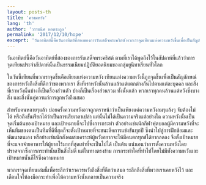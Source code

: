 ```yaml
---
layout: posts-th
title: 'ความหวัง'
lang: 'th'
author: 'วรรธนิศ หอตระกูล'
permalink: '2017/12/10/hope'
exceprt: 'วันอาทิตย์นี้คือวันอาทิตย์ที่สองของการรับเสด็จพระคริสต์ ่พวกเราจุดเทียนแห่งความหวังขึ้นเพื่อเป็นสัญลักษณ์ของการหวังถึงสิ่งที่ดีกว่า'
---
```


วันอาทิตย์นี้คือวันอาทิตย์ที่สองของการรับเสด็จพระคริสต์ ตามที่เราได้พูดถึงไว้ในสัปดาห์ที่แล้วว่าการจุดเทียนประจำสัปดาห์นั้นเป็นธรรมเนียมปฏิบัติยอดนิยมของกลุ่มยูนิทาเรี่ยนทั่วโลก

ในวันนี้เทียนที่พวกเราจุดขึ้นคือเทียนแห่งความหวัง เทียนแห่งความหวังนี้ถูกจุดขึ้นเพื่อเป็นสัญลักษณ์ของการหวังถึงสิ่งที่ดีกว่าของพวกเรา สิ่งที่เราหวังนั้นล้วนแล้วแต่แตกต่างกันไปตามแต่ละบุคคล และสิ่งที่เราหวังนั้นบ้างก็เป็นเรื่องส่วนตัว บ้างก็เป็นเรื่องส่วนรวม ทั้งนั้นแล้ว พวกเราทุกคนล้วนแต่หวังซึ่งบางสิ่ง และสิ่งนั้นคู่ควรแก่การถูกหวังถึงเสมอ

สำหรับคนหลายๆแล้ว บ่อยครั้งความหวังอาจถูกตราหน้าว่าเป็นเพียงแค่ความหวังลมๆแล้งๆ จับต้องไม่ได้ หรือถึงขั้นเรียกได้ว่าเป็นการเสียเวลาเปล่า แต่นั้นไม่ได้เป็นความจริงแต่อย่างใด ความหวังนั้นเป็นจุดเริ่มต้นของเป้าหมาย และเป้าหมายก็จะไปซึ่งการกระทำ ตัวอย่างเช่นนักกีฬาฟุตบอลผู้มีความหวังที่จะเห็นทีมของตนเป็นทีมที่ดีที่สุดก็จะตั้งเป้าหมายที่จะชนะลีคการแข่งขันทุกปี ซึ่งนำไปสู่การฝึกซ้อมและพัฒนาตนเอง หรือย่างเช่นนักสังคมสงเคราะห์ผู้หวังอยากจะให้มีคนตกทุกข์ได้ยากลดลง จึงตั้งเป้าหมายที่จะแจกจ่ายอาหารให้ผู้ยากไร้มากที่สุดเท่าที่จะเป็นไปได้ เป็นต้น แน่นอนว่าการตั้งความหวังโดยปราศจากซึ่งการกระทำนั้นเป็นสิ่งไม่ดี แต่ในทางตรงข้าม การกระทำใดที่ทำไปโดยไม่มีทั้งความหวังและเป้าหมายนั้นก็ไร้ซึ่งความหมาย

พวกเราจุดเทียนเล่มนี้เพื่อระลึกว่าเราควรหวังถึงสิ่งที่ดีกว่าเสมอ ระลึกถึงสิ่งที่พวกเราเคยหวังไว้ และเตือนใจให้ลงมือกระทำเพื่อให้ความหวังนั้นกลายเป็นความจริง
